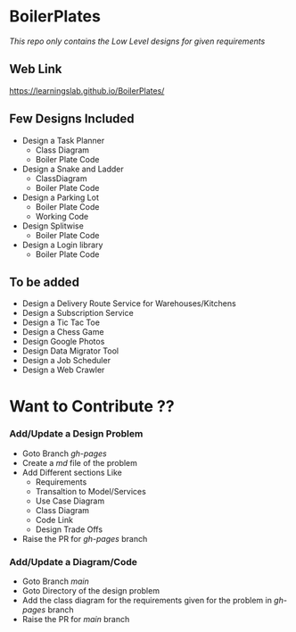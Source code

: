 # BoilerPlates
  _This repo only contains the Low Level designs for given requirements_

## Web Link
https://learningslab.github.io/BoilerPlates/

## Few Designs Included
- Design a Task Planner
  - Class Diagram
  - Boiler Plate Code
- Design a Snake and Ladder
  - ClassDiagram
  - Boiler Plate Code
- Design a Parking Lot 
  - Boiler Plate Code
  - Working Code
- Design Splitwise
  - Boiler Plate Code
- Design a Login library
  - Boiler Plate Code

## To be added
- Design a Delivery Route Service for Warehouses/Kitchens
- Design a Subscription Service
- Design a Tic Tac Toe
- Design a Chess Game
- Design Google Photos
- Design Data Migrator Tool
- Design a Job Scheduler
- Design a Web Crawler

# Want to Contribute ??

### Add/Update a Design Problem
- Goto Branch _gh-pages_
- Create a _md_ file of the problem
- Add Different sections Like 
  - Requirements 
  - Transaltion to Model/Services
  - Use Case Diagram
  - Class Diagram
  - Code Link
  - Design Trade Offs
- Raise the PR for _gh-pages_ branch

### Add/Update a Diagram/Code 
- Goto Branch _main_
- Goto Directory of the design problem
- Add the class diagram for the requirements given for the problem in _gh-pages_ branch
- Raise the PR for _main_ branch





